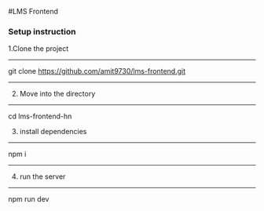 #LMS Frontend

### Setup instruction

1.Clone the project

---
  git clone https://github.com/amit9730/lms-frontend.git

---
2. Move into the directory
---
cd lms-frontend-hn 

3. install dependencies
---
npm i

---
4. run the server
---
npm run dev